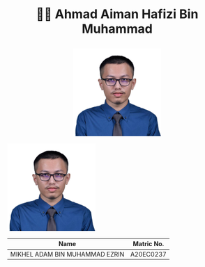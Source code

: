 <h1><p align='center'>👨‍🎓 Ahmad Aiman Hafizi Bin Muhammad</p> </h1>
<p align="center">
  <img src="profile-pic.png"  width="40%">
  <Si vis pacem, para bellum>
</p>

<img src="profile-pic.png"  width="40%">

|Name  | Matric No. |
|--|--|
| MIKHEL ADAM BIN MUHAMMAD EZRIN | A20EC0237 |


